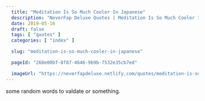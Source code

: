 ```yaml
---
  title: "Meditation Is So Much Cooler In Japanese"
  description: "NeverFap Deluxe Quotes | Meditation Is So Much Cooler In Japanese"
  date: 2019-05-16
  draft: false
  tags: [ "quotes" ]
  categories: [ "index" ]

  slug: "meditation-is-so-much-cooler-in-japanese"

  pageId: "268e00bf-8f87-4646-9b9b-7532e35cb7ed"

  imageUrl: "https://neverfapdeluxe.netlify.com/quotes/meditation-is-so-much-cooler-in-japanese.png"
---
```


some random words to valdate or something.
